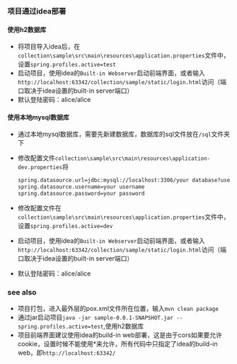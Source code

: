 ### 项目通过idea部署

#### 使用h2数据库

* 将项目导入idea后，在`collection\sample\src\main\resources\application.properties`文件中，设置`spring.profiles.active=test`
* 启动项目，使用idea的`Built-in Webserver`启动前端界面，或者输入`http://localhost:63342/collection/sample/static/login.html`访问（端口取决于idea设置的built-in server端口）
* 默认登陆密码：alice/alice

#### 使用本地mysql数据库

* 通过本地mysql数据库，需要先新建数据库，数据库的sql文件放在`/sql`文件夹下

* 修改配置文件`collection\sample\src\main\resources\application-dev.properties`将

  ```xml
  spring.datasource.url=jdbc:mysql://localhost:3306/your database?useUnicode=true&characterEncoding=utf-8&useSSL=false
  spring.datasource.username=your username
  spring.datasource.password=your password
  ```

* 修改配置文件在`collection\sample\src\main\resources\application.properties`文件中，设置`spring.profiles.active=dev`

* 启动项目，使用idea的`Built-in Webserver`启动前端界面，或者输入`http://localhost:63342/collection/sample/static/login.html`访问（端口取决于idea设置的built-in server端口）

* 默认登陆密码：alice/alice

### see also

* 项目打包，进入最外层的pox.xml文件所在位置，输入`mvn clean package`
* 通过jar启动项目`java -jar sample-0.0.1-SNAPSHOT.jar --spring.profiles.active=test`,使用h2数据库
* 项目前端界面建议使用idea的build-in web部署，这是由于cors如果要允许cookie，设置时候不能使用*来允许，所有代码中只指定了idea的build-in web，即`http://localhost:63342/`



